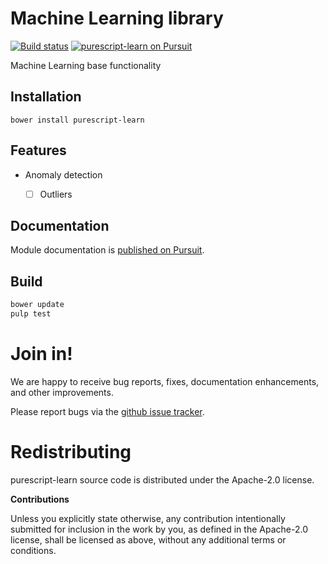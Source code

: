 # Machine Learning library

[![Build status](https://travis-ci.org/carldata/purescript-learn.svg?branch=master)](https://travis-ci.org/carldata/purescript-learn)
<a href="https://pursuit.purescript.org/packages/purescript-learn">
  <img src="https://pursuit.purescript.org/packages/purescript-learn/badge"
       alt="purescript-learn on Pursuit">
  </img>
</a>

Machine Learning base functionality


## Installation

```
bower install purescript-learn
```

## Features

  * Anomaly detection
    * [ ] Outliers


## Documentation

Module documentation is [published on Pursuit](http://pursuit.purescript.org/packages/purescript-learn).


## Build

```bash
bower update
pulp test
```


# Join in!

We are happy to receive bug reports, fixes, documentation enhancements,
and other improvements.

Please report bugs via the
[github issue tracker](http://github.com/carldata/learn/issues).



# Redistributing

purescript-learn source code is distributed under the Apache-2.0 license.

**Contributions**

Unless you explicitly state otherwise, any contribution intentionally submitted
for inclusion in the work by you, as defined in the Apache-2.0 license, shall be
licensed as above, without any additional terms or conditions.
